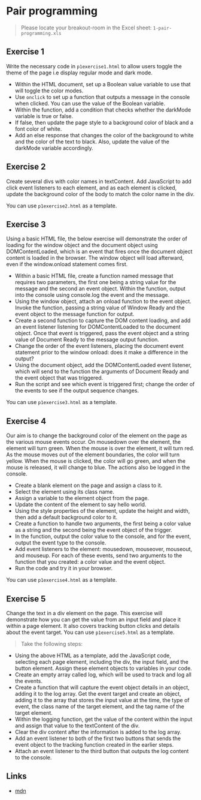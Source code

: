 
# Pair programming

> Please locate your breakout-room in the Excel sheet: `1-pair-programming.xls`

## Exercise 1

Write the necessary code in `p1exercise1.html` to allow users toggle the theme of the page i.e display regular mode and dark mode.

- Within the HTML document, set up a Boolean value variable to use that will toggle the color modes.
- Use `onclick` to set up a function that outputs a message in the console when clicked. You can use the value of the Boolean variable.
- Within the function, add a condition that checks whether the darkMode variable is true or false.
- If false, then update the page style to a background color of black and a font color of white.
- Add an else response that changes the color of the background to white and the color of the text to black. Also, update the value of the darkMode variable accordingly.


## Exercise 2
Create several divs with color names in textContent. Add JavaScript to add click event listeners to each element, and as each element is clicked, update the background color of the body to match the color name in the div.

You can use `p1exercise2.html` as a template.

## Exercise 3

Using a basic HTML file, the below exercise will demonstrate the order of loading for the window object and the document object using DOMContentLoaded, which is an event that fires once the document object content is loaded in the browser. The window object will load afterward, even if the window.onload statement comes first.

- Within a basic HTML file, create a function named message that requires two parameters, the first one being a string value for the message and the second an event object. Within the function, output into the console using console.log the event and the message.
- Using the window object, attach an onload function to the event object. Invoke the function, passing a string value of Window Ready and the event object to the message function for output.
- Create a second function to capture the DOM content loading, and add an event listener listening for DOMContentLoaded to the document object. Once that event is triggered, pass the event object and a string value of Document Ready to the message output function.
- Change the order of the event listeners, placing the document event statement prior to the window onload: does it make a difference in the output?
- Using the document object, add the DOMContentLoaded event listener, which will send to the function the arguments of Document Ready and the event object that was triggered.
- Run the script and see which event is triggered first; change the order of the events to see if the output sequence changes.

You can use `p1exercise3.html` as a template.

## Exercise 4

Our aim is to change the background color of the element on the page as the various mouse events occur. On mousedown over the element, the element will turn green. When the mouse is over the element, it will turn red. As the mouse moves out of the element boundaries, the color will turn yellow. When the mouse is clicked, the color will go green, and when the mouse is released, it will change to blue. The actions also be logged in the console.

- Create a blank element on the page and assign a class to it.
- Select the element using its class name.
- Assign a variable to the element object from the page.
- Update the content of the element to say hello world.
- Using the style properties of the element, update the height and width, then add a default background color to it.
- Create a function to handle two arguments, the first being a color value as a string and the second being the event object of the trigger.
- In the function, output the color value to the console, and for the event, output the event type to the console.
- Add event listeners to the element: mousedown, mouseover, mouseout, and mouseup. For each of these events, send two arguments to the function that you created: a color value and the event object.
- Run the code and try it in your browser.

You can use `p1exercise4.html` as a template.

## Exercise 5

Change the text in a div element on the page. This exercise will demonstrate how you can get the value from an input field and place it within a page element. It also covers tracking button clicks and details about the event target. You can use `p1exercise5.html` as a template.

> Take the following steps:

- Using the above HTML as a template, add the JavaScript code, selecting each page element, including the div, the input field, and the button element. Assign these element objects to variables in your code.
 - Create an empty array called log, which will be used to track and log all the events.
- Create a function that will capture the event object details in an object, adding it to the log array. Get the event target and create an object, adding it to the array that stores the input value at the time, the type of event, the class name of the target element, and the tag name of the target element.
- Within the logging function, get the value of the content within the input and assign that value to the textContent of the div.
- Clear the div content after the information is added to the log array.
- Add an event listener to both of the first two buttons that sends the event object to the tracking function created in the earlier steps.
- Attach an event listener to the third button that outputs the log content to the console.


## Links
- [mdn](https://developer.mozilla.org/en-US/docs/Web/API)